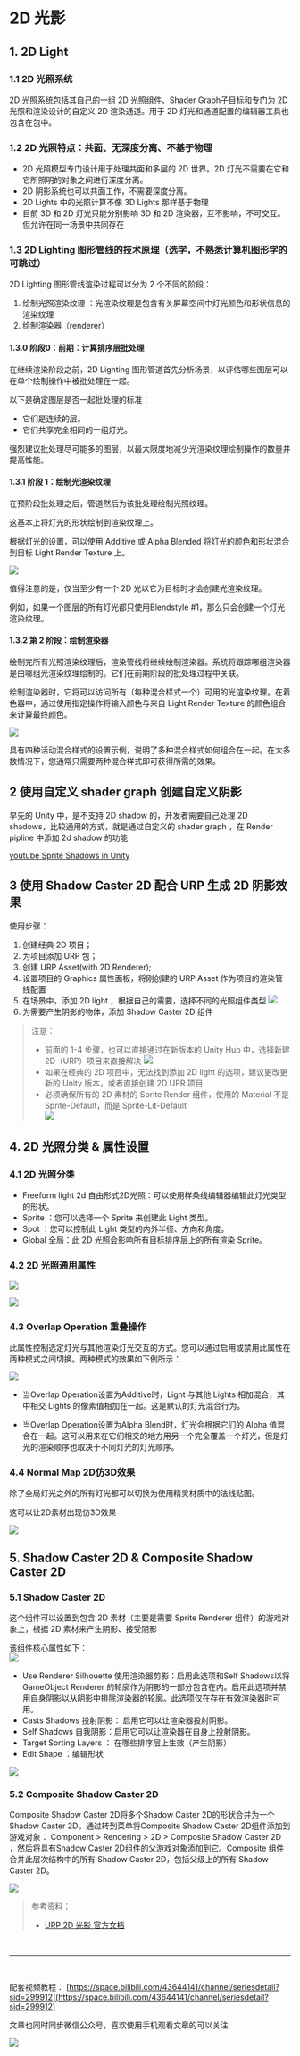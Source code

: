 # 2D 光影

## 1. 2D Light

### 1.1 2D 光照系统

2D 光照系统包括其自己的一组 2D 光照组件、Shader Graph子目标和专门为 2D 光照和渲染设计的自定义 2D 渲染通道。用于 2D 灯光和通道配置的编辑器工具也包含在包中。

### 1.2 2D 光照特点：共面、无深度分离、不基于物理

* 2D 光照模型专门设计用于处理共面和多层的 2D 世界。2D 灯光不需要在它和它所照明的对象之间进行深度分离。
* 2D 阴影系统也可以共面工作，不需要深度分离。
* 2D Lights 中的光照计算不像 3D Lights 那样基于物理
* 目前 3D 和 2D 灯光只能分别影响 3D 和 2D 渲染器，互不影响，不可交互。但允许在同一场景中共同存在

### 1.3 2D Lighting 图形管线的技术原理（选学，不熟悉计算机图形学的可跳过）

2D Lighting 图形管线渲染过程可以分为 2 个不同的阶段：
1) 绘制光照渲染纹理 ：光渲染纹理是包含有关屏幕空间中灯光颜色和形状信息的渲染纹理
2) 绘制渲染器（renderer）

#### 1.3.0 阶段0：前期：计算排序层批处理

在继续渲染阶段之前，2D Lighting 图形管道首先分析场景，以评估哪些图层可以在单个绘制操作中被批处理在一起。

以下是确定图层是否一起批处理的标准：
* 它们是连续的层。
* 它们共享完全相同的一组灯光。

强烈建议批处理尽可能多的图层，以最大限度地减少光渲染纹理绘制操作的数量并提高性能。

#### 1.3.1 阶段 1：绘制光渲染纹理

在预阶段批处理之后，管道然后为该批处理绘制光照纹理。

这基本上将灯光的形状绘制到渲染纹理上。

根据灯光的设置，可以使用 Additive 或 Alpha Blended 将灯光的颜色和形状混合到目标 Light Render Texture 上。

![](../imgs/introduction_phase1.png)

值得注意的是，仅当至少有一个 2D 光以它为目标时才会创建光渲染纹理。

例如，如果一个图层的所有灯光都只使用Blendstyle #1，那么只会创建一个灯光渲染纹理。

#### 1.3.2 第 2 阶段：绘制渲染器

绘制完所有光照渲染纹理后，渲染管线将继续绘制渲染器。系统将跟踪哪组渲染器是由哪组光渲染纹理绘制的。它们在前期阶段的批处理过程中关联。

绘制渲染器时，它将可以访问所有（每种混合样式一个）可用的光渲染纹理。在着色器中，通过使用指定操作将输入颜色与来自 Light Render Texture 的颜色组合来计算最终颜色。

![](../imgs/introduction_phase2.png)

具有四种活动混合样式的设置示例，说明了多种混合样式如何组合在一起。在大多数情况下，您通常只需要两种混合样式即可获得所需的效果。

## 2 使用自定义 shader graph 创建自定义阴影

早先的 Unity 中，是不支持 2D shadow 的，开发者需要自己处理 2D shadows，比较通用的方式，就是通过自定义的  shader graph ，在 Render pipline 中添加 2d shadow 的功能

[youtube Sprite Shadows in Unity ](https://www.youtube.com/watch?v=d_OBjV7c1CY)

## 3 使用 Shadow Caster 2D 配合 URP 生成 2D 阴影效果

使用步骤：

1. 创建经典 2D 项目；
2. 为项目添加 URP 包；
3. 创建 URP Asset(with 2D Renderer);
4. 设置项目的 Graphics 属性面板，将刚创建的 URP Asset 作为项目的渲染管线配置
5. 在场景中，添加 2D light ，根据自己的需要，选择不同的光照组件类型
   ![](../imgs/Create2Dlight.png)
6. 为需要产生阴影的物体，添加 Shadow Caster 2D 组件

> 注意：  
> * 前面的 1-4 步骤，也可以直接通过在新版本的 Unity Hub 中，选择新建 2D（URP）项目来直接解决
> ![](../imgs/2dUrp.png)
> * 如果在经典的 2D 项目中，无法找到添加 2D light 的选项，建议更改更新的 Unity 版本，或者直接创建 2D UPR 项目
> * 必须确保所有的 2D 素材的 Sprite Render 组件，使用的 Material 不是 Sprite-Default，而是 Sprite-Lit-Default  
   ![](../imgs/2dLightSprite-lit.png)

## 4. 2D 光照分类 & 属性设置

### 4.1 2D 光照分类

* Freeform light 2d 自由形式2D光照：可以使用样条线编辑器编辑此灯光类型的形状。
* Sprite ：您可以选择一个 Sprite 来创建此 Light 类型。
* Spot ：您可以控制此 Light 类型的内外半径、方向和角度。
* Global 全局：此 2D 光照会影响所有目标排序层上的所有渲染 Sprite。

### 4.2 2D 光照通用属性

![](../imgs/2dSpotLight.png)

![](../imgs/2dlightProperties.png)

### 4.3 Overlap Operation 重叠操作

此属性控制选定灯光与其他渲染灯光交互的方式。您可以通过启用或禁用此属性在两种模式之间切换。两种模式的效果如下例所示：

![](../imgs/2dlightOverlap.png)

* 当Overlap Operation设置为Additive时，Light 与其他 Lights 相加混合，其中相交 Lights 的像素值相加在一起。这是默认的灯光混合行为。

* 当Overlap Operation设置为Alpha Blend时，灯光会根据它们的 Alpha 值混合在一起。这可以用来在它们相交的地方用另一个完全覆盖一个灯光，但是灯光的渲染顺序也取决于不同灯光的灯光顺序。

### 4.4 Normal Map 2D仿3D效果

除了全局灯光之外的所有灯光都可以切换为使用精灵材质中的法线贴图。

这可以让2D素材出现仿3D效果

![](../imgs/2DNormalMap.png)



## 5.  Shadow Caster 2D & Composite Shadow Caster 2D

### 5.1 Shadow Caster 2D

这个组件可以设置到包含 2D 素材（主要是需要 Sprite Renderer 组件）的游戏对象上，根据 2D 素材来产生阴影、接受阴影

该组件核心属性如下：  
![](../imgs/shadowCaster2d.png)

* Use Renderer Silhouette 使用渲染器剪影：启用此选项和​​Self Shadows以将 GameObject Renderer 的轮廓作为阴影的一部分包含在内。启用此选项并禁用自身阴影以从阴影中排除渲染器的轮廓。此选项仅在存在有效渲染器时可用。
* Casts Shadows 投射阴影： 启用它可以让渲染器投射阴影。
* Self Shadows 自我阴影：启用它可以让渲染器在自身上投射阴影。
* Target Sorting Layers ： 在哪些排序层上生效（产生阴影）
* Edit Shape ：编辑形状

![](../imgs/shadowCaster2d1.png)

### 5.2 Composite Shadow Caster 2D

Composite Shadow Caster 2D将多个Shadow Caster 2D的形状合并为一个Shadow Caster 2D。通过转到菜单将Composite Shadow Caster 2D组件添加到游戏对象： Component > Rendering > 2D > Composite Shadow Caster 2D ，然后将具有Shadow Caster 2D组件的父游戏对象添加到它。Composite 组件合并此层次结构中的所有 Shadow Caster 2D，包括父级上的所有 Shadow Caster 2D。

![](../imgs/CompositeShadowCast2D.png)


> 参考资料：
> * [URP 2D 光影 官方文档](https://docs.unity3d.com/Packages/com.unity.render-pipelines.universal@14.0/manual/Lights-2D-intro.html)

<br>
<hr>
<br>

配套视频教程：
[https://space.bilibili.com/43644141/channel/seriesdetail?sid=299912](https://space.bilibili.com/43644141/channel/seriesdetail?sid=299912)

文章也同时同步微信公众号，喜欢使用手机观看文章的可以关注

![](../imgs/微信公众号二维码.jpg)

